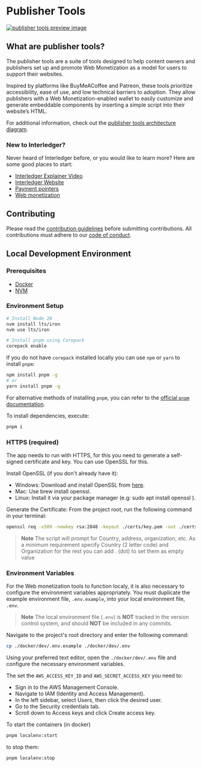 # Publisher Tools

<a href="#what-are-publisher-tools">
  <img src="https://github.com/user-attachments/assets/f3776c29-e64d-439d-8321-6b9a03773a9d" alt="publisher tools preview image">
</a>


## What are publisher tools?

The publisher tools are a suite of tools designed to help content owners and publishers set up and promote Web Monetization as a model for users to support their websites.

Inspired by platforms like BuyMeACoffee and Patreon, these tools prioritize accessibility, ease of use, and low technical barriers to adoption. They allow publishers with a Web Monetization-enabled wallet to easily customize and generate embeddable components by inserting a simple script into their website’s HTML.

For additional information, check out the [publisher tools architecture diagram](https://github.com/interledger/web-monetization-tools/blob/25fff6ab48b052ac1190cf3734cb96aba99ed9a2/docs/flow.png?raw=true).

### New to Interledger?

Never heard of Interledger before, or you would like to learn more? Here are some good places to start:

- [Interledger Explainer Video](https://twitter.com/Interledger/status/1567916000074678272)
- [Interledger Website](https://interledger.org)
- [Payment pointers](https://paymentpointers.org/)
- [Web monetization](https://webmonetization.org/)

## Contributing

Please read the [contribution guidelines](.github/contributing.md) before submitting contributions. All contributions must adhere to our [code of conduct](.github/CODE_OF_CONDUCT.md).

## Local Development Environment

### Prerequisites

- [Docker](https://docs.docker.com/get-docker/)
- [NVM](https://github.com/nvm-sh/nvm)

### Environment Setup

```sh
# Install Node 20
nvm install lts/iron
nvm use lts/iron

# Install pnpm using Corepack
corepack enable
```

If you do not have `corepack` installed locally you can use `npm` or `yarn` to install `pnpm`:

```sh
npm install pnpm -g
# or
yarn install pnpm -g
```

For alternative methods of installing `pnpm`, you can refer to the [official `pnpm` documentation](https://pnpm.io/installation).

To install dependencies, execute:

```sh
pnpm i
```

### HTTPS (required)

The app needs to run with HTTPS, for this you need to generate a self-signed certificate and key.
You can use OpenSSL for this.

Install OpenSSL (if you don't already have it):

- Windows: Download and install OpenSSL from [here](https://slproweb.com/products/Win32OpenSSL.html 'here').
- Mac: Use brew install openssl.
- Linux: Install it via your package manager (e.g: sudo apt install openssl ).

Generate the Certificate:
From the project root, run the following command in your terminal:

```sh
openssl req -x509 -newkey rsa:2048 -keyout ./certs/key.pem -out ./certs/cert.pem -days 365 -nodes
```

> **Note**
> The script will prompt for Country, address, organization, etc. As a minimum requirement specify Country (2 letter code) and Organization
> for the rest you can add . (dot) to set them as empty value

### Environment Variables

For the Web monetization tools to function localy, it is also necessary to configure the environment variables appropriately. You must duplicate the example environment file, `.env.example`, into your local environment file, `.env`.

> **Note**
> The local environment file (`.env`) is **NOT** tracked in the version control system, and should **NOT** be included in any commits.

Navigate to the project's root directory and enter the following command:

```sh
cp ./docker/dev/.env.example ./docker/dev/.env
```

Using your preferred text editor, open the `./docker/dev/.env` file and configure the necessary environment variables.

The set the `AWS_ACCESS_KEY_ID` and `AWS_SECRET_ACCESS_KEY` you need to:

- Sign in to the AWS Management Console.
- Navigate to IAM (Identity and Access Management).
- In the left sidebar, select Users, then click the desired user.
- Go to the Security credentials tab.
- Scroll down to Access keys and click Create access key.

To start the containers (in docker)

```sh
pnpm localenv:start
```

to stop them:

```sh
pnpm localenv:stop
```
